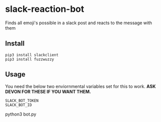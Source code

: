 # slack-reaction-bot
Finds all emoji's possible in a slack post and reacts to the message with them

## Install

```
pip3 install slackclient
pip3 install fuzzwuzzy
```

## Usage
You need the below two enviornmental variables set for this to work. **ASK DEVON FOR THESE IF YOU WANT THEM.**
```
SLACK_BOT_TOKEN
SLACK_BOT_ID
```


python3 bot.py
```
